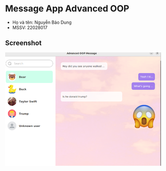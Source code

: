 # Message App Advanced OOP

- Họ và tên: Nguyễn Bảo Dung
- MSSV: 22028017

## Screenshot
<img src="src\main\resources\ui\changeBackground.png"/>
